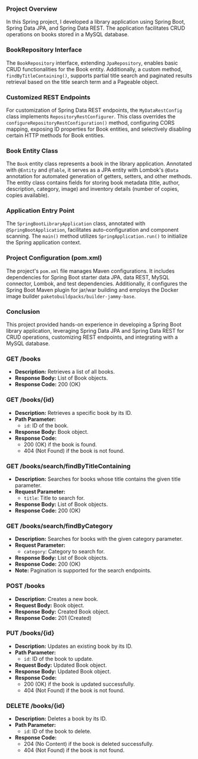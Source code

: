 ### Project Overview

In this Spring project, I developed a library application using Spring Boot, Spring Data JPA, and Spring Data REST. The application facilitates CRUD operations on books stored in a MySQL database.

### BookRepository Interface

The `BookRepository` interface, extending `JpaRepository`, enables basic CRUD functionalities for the Book entity. Additionally, a custom method, `findByTitleContaining()`, supports partial title search and paginated results retrieval based on the title search term and a Pageable object.

### Customized REST Endpoints

For customization of Spring Data REST endpoints, the `MyDataRestConfig` class implements `RepositoryRestConfigurer`. This class overrides the `configureRepositoryRestConfiguration()` method, configuring CORS mapping, exposing ID properties for Book entities, and selectively disabling certain HTTP methods for Book entities.

### Book Entity Class

The `Book` entity class represents a book in the library application. Annotated with `@Entity` and `@Table`, it serves as a JPA entity with Lombok's `@Data` annotation for automated generation of getters, setters, and other methods. The entity class contains fields for storing book metadata (title, author, description, category, image) and inventory details (number of copies, copies available).

### Application Entry Point

The `SpringBootLibraryApplication` class, annotated with `@SpringBootApplication`, facilitates auto-configuration and component scanning. The `main()` method utilizes `SpringApplication.run()` to initialize the Spring application context.

### Project Configuration (pom.xml)

The project's `pom.xml` file manages Maven configurations. It includes dependencies for Spring Boot starter data JPA, data REST, MySQL connector, Lombok, and test dependencies. Additionally, it configures the Spring Boot Maven plugin for jar/war building and employs the Docker image builder `paketobuildpacks/builder-jammy-base`.

### Conclusion

This project provided hands-on experience in developing a Spring Boot library application, leveraging Spring Data JPA and Spring Data REST for CRUD operations, customizing REST endpoints, and integrating with a MySQL database.


### GET /books
- **Description:** Retrieves a list of all books.
- **Response Body:** List of Book objects.
- **Response Code:** 200 (OK)

### GET /books/{id}
- **Description:** Retrieves a specific book by its ID.
- **Path Parameter:**  
  - `id`: ID of the book.
- **Response Body:** Book object.
- **Response Code:**  
  - 200 (OK) if the book is found.
  - 404 (Not Found) if the book is not found.

### GET /books/search/findByTitleContaining
- **Description:** Searches for books whose title contains the given title parameter.
- **Request Parameter:**  
  - `title`: Title to search for.
- **Response Body:** List of Book objects.
- **Response Code:** 200 (OK)

### GET /books/search/findByCategory
- **Description:** Searches for books with the given category parameter.
- **Request Parameter:**  
  - `category`: Category to search for.
- **Response Body:** List of Book objects.
- **Response Code:** 200 (OK)
- **Note:** Pagination is supported for the search endpoints.

### POST /books
- **Description:** Creates a new book.
- **Request Body:** Book object.
- **Response Body:** Created Book object.
- **Response Code:** 201 (Created)

### PUT /books/{id}
- **Description:** Updates an existing book by its ID.
- **Path Parameter:**  
  - `id`: ID of the book to update.
- **Request Body:** Updated Book object.
- **Response Body:** Updated Book object.
- **Response Code:**  
  - 200 (OK) if the book is updated successfully.
  - 404 (Not Found) if the book is not found.

### DELETE /books/{id}
- **Description:** Deletes a book by its ID.
- **Path Parameter:**  
  - `id`: ID of the book to delete.
- **Response Code:**  
  - 204 (No Content) if the book is deleted successfully.
  - 404 (Not Found) if the book is not found.
